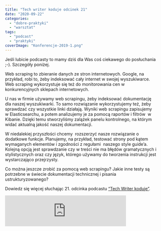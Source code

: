 ```yaml
---
title: "Tech writer koduje odcinek 21"
date: "2020-09-22"
categories: 
  - "dobre-praktyki"
  - "warsztat"
tags: 
  - "podcast"
  - "praktyki"
coverImage: "Konferencje-2019-1.png"
---
```


Jeśli lubicie podcasty to mamy dziś dla Was coś ciekawego do posłuchania ;-). Szczegóły poniżej.

Web scraping to zbieranie danych ze stron internetowych. Google, na przykład, robi to, żeby indeksować cały internet w swojej wyszukiwarce. Web scraping wykorzystuje się też do monitorowania cen w konkurencyjnych sklepach internetowych.

U nas w firmie używamy web scrapingu, żeby indeksować dokumentację dla naszej wyszukiwarki. To samo rozwiązanie wykorzystujemy też, żeby sprawdzać czy wszystkie linki działają. Wyniki web scrapingu zapisujemy  w Elasticsearchu, a potem analizujemy je za pomocą raportów i filtrów  w Kibanie. Dzięki temu stworzyliśmy zalążek panelu kontrolnego, na którym widać aktualną jakość naszej dokumentacji.

W niedalekiej przyszłości chcemy  rozszerzyć nasze rozwiązanie o dodatkowe funkcje. Planujemy, na przykład, testować strony pod kątem wymaganych elementów i zgodności z regułami  naszego style guide’a. Kolejną opcją jest sprawdzanie czy w treści nie ma błędów gramatycznych i stylistycznych oraz czy język, którego używamy do tworzenia instrukcji jest wystarczająco przejrzysty.

Co można jeszcze zrobić za pomocą web scrapingu? Jakie inne testy są potrzebne w świecie dokumentacji technicznej i pisania ustrukturyzowanego?

Dowiedz się więcej słuchając 21. odcinka podcastu [“Tech Writer koduje”](https://techwriterkoduje.pl/).

<iframe class="wp-embedded-content" title="#21 Tech Writer zbiera informacje ze stron, czyli jak można wykorzystać web scraping by Tech Writer koduje" src="https://anchor.fm/docdeveloper/embed/episodes/21-Tech-Writer-zbiera-informacje-ze-stron--czyli-jak-mona-wykorzysta-web-scraping-ejj0ah#?secret=q0aOpXPuwv" width="400px" height="102px" frameborder="0" scrolling="no" sandbox="allow-scripts" data-secret="q0aOpXPuwv" data-mce-fragment="1"></iframe>
